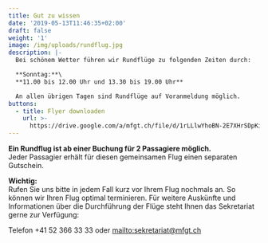 ```yaml
---
title: Gut zu wissen
date: '2019-05-13T11:46:35+02:00'
draft: false
weight: '1'
image: /img/uploads/rundflug.jpg
description: |-
  Bei schönem Wetter führen wir Rundflüge zu folgenden Zeiten durch:

  **Sonntag:**\
  **11.00 bis 12.00 Uhr und 13.30 bis 19.00 Uhr**

  An allen übrigen Tagen sind Rundflüge auf Voranmeldung möglich.
buttons:
  - title: Flyer downloaden
    url: >-
      https://drive.google.com/a/mfgt.ch/file/d/1rLLlwYhoBN-2E7XHrSDpKiGsotK4wFob/view
---
```

**Ein Rundflug ist ab einer Buchung für 2 Passagiere möglich.**\
Jeder Passagier erhält für diesen gemeinsamen Flug einen separaten Gutschein.

**Wichtig:**\
Rufen Sie uns bitte in jedem Fall kurz vor Ihrem Flug nochmals an. So können wir Ihren Flug optimal terminieren. Für weitere Auskünfte und Informationen über die Durchführung der Flüge steht Ihnen das Sekretariat gerne zur Verfügung:

Telefon +41 52 366 33 33 oder <mailto:sekretariat@mfgt.ch>
